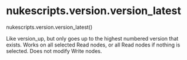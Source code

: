 # nukescripts.version.version_latest
nukescripts.version.version_latest()

Like version_up, but only goes up to the highest numbered version that exists.
Works on all selected Read nodes, or all Read nodes if nothing is selected.
Does not modify Write nodes.